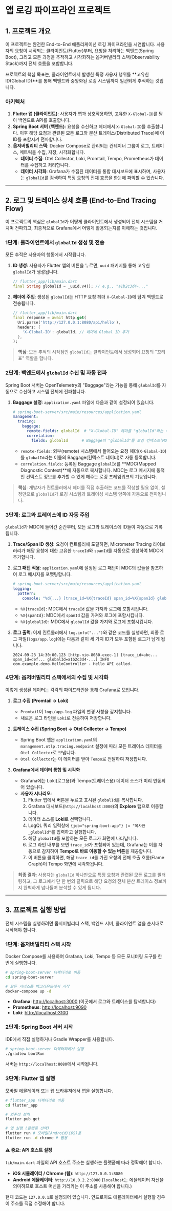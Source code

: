 # 앱 로깅 파이프라인 프로젝트

## 1. 프로젝트 개요

이 프로젝트는 완전한 End-to-End 애플리케이션 로깅 파이프라인을 시연합니다. 사용자의 요청이 시작되는 클라이언트(Flutter)부터, 요청을 처리하는 백엔드(Spring Boot), 그리고 모든 과정을 추적하고 시각화하는 옵저버빌리티 스택(Observability Stack)까지 전체 흐름을 포함합니다.

프로젝트의 핵심 목표는, 클라이언트에서 발생한 특정 사용자 행위를 **고유한 ID(Global ID)**를 통해 백엔드와 중앙화된 로깅 시스템까지 일관되게 추적하는 것입니다.

### 아키텍처

1.  **Flutter 앱 (클라이언트)**: 사용자가 앱과 상호작용하면, 고유한 `X-Global-ID`를 담아 백엔드로 API를 호출합니다.
2.  **Spring Boot 서버 (백엔드)**: 요청을 수신하고 헤더에서 `X-Global-ID`를 추출합니다. 이후 해당 요청과 관련된 모든 로그와 분산 트레이스(Distributed Trace)에 이 ID를 포함시켜 전파합니다.
3.  **옵저버빌리티 스택**: Docker Compose로 관리되는 컨테이너 그룹이 로그, 트레이스, 메트릭을 수집, 저장, 시각화합니다.
    *   **데이터 수집**: Otel Collector, Loki, Promtail, Tempo, Prometheus가 데이터를 수집하고 처리합니다.
    *   **데이터 시각화**: Grafana가 수집된 데이터를 통합 대시보드에 표시하며, 사용자는 `globalId`를 검색하여 특정 요청의 전체 흐름을 한눈에 파악할 수 있습니다.

---

## 2. 로그 및 트레이스 상세 흐름 (End-to-End Tracing Flow)

이 프로젝트의 핵심은 `globalId`가 어떻게 클라이언트에서 생성되어 전체 시스템을 거치며 전파되고, 최종적으로 Grafana에서 어떻게 활용되는지를 이해하는 것입니다.

### **1단계: 클라이언트에서 `globalId` 생성 및 전송**

모든 추적은 사용자의 행동에서 시작됩니다.

1.  **ID 생성**: 사용자가 Flutter 앱의 버튼을 누르면, `uuid` 패키지를 통해 고유한 `globalId`가 생성됩니다.
    ```dart
    // flutter_app/lib/main.dart
    final String globalId = _uuid.v4(); // e.g., "a1b2c3d4-..."
    ```

2.  **헤더에 주입**: 생성된 `globalId`는 HTTP 요청 헤더 `X-Global-ID`에 담겨 백엔드로 전송됩니다.
    ```dart
    // flutter_app/lib/main.dart
    final response = await http.get(
      Uri.parse('http://127.0.0.1:8080/api/hello'),
      headers: {
        'X-Global-ID': globalId, // 헤더에 Global ID 추가
      },
    );
    ```

> **핵심**: 모든 추적의 시작점인 `globalId`는 클라이언트에서 생성되어 요청의 "꼬리표" 역할을 합니다.

### **2단계: 백엔드에서 `globalId` 수신 및 자동 전파**

Spring Boot 서버는 OpenTelemetry의 "Baggage"라는 기능을 통해 `globalId`를 자동으로 수신하고 시스템 전체에 전파합니다.

1.  **Baggage 설정**: `application.yaml` 파일에 다음과 같이 설정되어 있습니다.
    ```yaml
    # spring-boot-server/src/main/resources/application.yaml
    management:
      tracing:
        baggage:
          remote-fields: globalId  # "X-Global-ID" 헤더를 "globalId"라는 이름의 Baggage로 자동 추출
          correlation:
            fields: globalId      # Baggage의 "globalId"를 로깅 컨텍스트(MDC)에 복사
    ```
    *   `remote-fields`: 외부(remote) 시스템에서 들어오는 요청 헤더(`X-Global-ID`)를 `globalId`라는 이름의 Baggage(컨텍스트 데이터)로 자동 등록합니다.
    *   `correlation.fields`: 등록된 Baggage `globalId`를 **MDC(Mapped Diagnostic Context)**에 자동으로 복사합니다. MDC는 로그 메시지에 동적인 컨텍스트 정보를 추가할 수 있게 해주는 로깅 프레임워크의 기능입니다.

> **핵심**: 개발자가 컨트롤러에서 헤더를 직접 추출하는 코드를 작성할 필요 없이, 설정만으로 `globalId`가 로깅 시스템과 트레이싱 시스템 양쪽에 자동으로 전파됩니다.

### **3단계: 로그와 트레이스에 ID 자동 주입**

`globalId`가 MDC에 들어간 순간부터, 모든 로그와 트레이스에 ID들이 자동으로 기록됩니다.

1.  **Trace/Span ID 생성**: 요청이 컨트롤러에 도달하면, Micrometer Tracing 라이브러리가 해당 요청에 대한 고유한 `traceId`와 `spanId`를 자동으로 생성하여 MDC에 추가합니다.

2.  **로그 패턴 적용**: `application.yaml`에 설정된 로그 패턴이 MDC의 값들을 참조하여 로그 메시지를 포맷팅합니다.
    ```yaml
    # spring-boot-server/src/main/resources/application.yaml
    logging:
      pattern:
        console: "%d{...} [trace_id=%X{traceId} span_id=%X{spanId} globalId=%X{globalId}] ..."
    ```
    *   `%X{traceId}`: MDC에서 `traceId` 값을 가져와 로그에 포함시킵니다.
    *   `%X{spanId}`: MDC에서 `spanId` 값을 가져와 로그에 포함시킵니다.
    *   `%X{globalId}`: MDC에서 `globalId` 값을 가져와 로그에 포함시킵니다.

3.  **로그 출력**: 이제 컨트롤러에서 `log.info("...")`와 같은 코드를 실행하면, 최종 로그 파일(`logs/app.log`)에는 다음과 같이 세 가지 ID가 모두 포함된 로그가 남게 됩니다.
    ```
    2024-09-23 14:30:00.123 [http-nio-8080-exec-1] [trace_id=abc... span_id=def... globalId=a1b2c3d4-...] INFO com.example.demo.HelloController - Hello API called.
    ```

### **4단계: 옵저버빌리티 스택에서의 수집 및 시각화**

이렇게 생성된 데이터는 각각의 파이프라인을 통해 Grafana로 모입니다.

1.  **로그 수집 (Promtail → Loki)**
    *   `Promtail`이 `logs/app.log` 파일의 변경 사항을 감지합니다.
    *   새로운 로그 라인을 `Loki`로 전송하여 저장합니다.

2.  **트레이스 수집 (Spring Boot → Otel Collector → Tempo)**
    *   Spring Boot 앱은 `application.yaml`의 `management.otlp.tracing.endpoint` 설정에 따라 모든 트레이스 데이터를 `Otel Collector`로 보냅니다.
    *   `Otel Collector`는 이 데이터를 받아 `Tempo`로 전달하여 저장합니다.

3.  **Grafana에서 데이터 통합 및 시각화**
    *   Grafana에는 Loki(로그용)와 Tempo(트레이스용) 데이터 소스가 미리 연동되어 있습니다.
    *   **사용자 시나리오**:
        1.  Flutter 앱에서 버튼을 누르고 표시된 `globalId`를 복사합니다.
        2.  Grafana 대시보드(`http://localhost:3000`)의 **Explore** 탭으로 이동합니다.
        3.  데이터 소스를 **Loki**로 선택합니다.
        4.  LogQL 쿼리 입력창에 `{job="spring-boot-app"} |= "복사한_globalId"`를 입력하고 실행합니다.
        5.  해당 `globalId`를 포함하는 모든 로그가 화면에 나타납니다.
        6.  로그 라인 내부를 보면 `trace_id`가 포함되어 있는데, Grafana는 이를 자동으로 감지하여 **Tempo로 바로 이동할 수 있는 버튼**을 제공합니다.
        7.  이 버튼을 클릭하면, 해당 `trace_id`를 가진 요청의 전체 호출 흐름(Flame Graph)이 Tempo 화면에 시각화됩니다.

> **최종 결과**: 사용자는 `globalId` 하나만으로 특정 요청과 관련된 모든 로그를 필터링하고, 그 로그에서 단 한 번의 클릭으로 해당 요청의 전체 분산 트레이스 정보까지 완벽하게 넘나들며 분석할 수 있게 됩니다.

---

## 3. 프로젝트 실행 방법

전체 시스템을 실행하려면 옵저버빌리티 스택, 백엔드 서버, 클라이언트 앱을 순서대로 시작해야 합니다.

### **1단계: 옵저버빌리티 스택 시작**

Docker Compose를 사용하여 Grafana, Loki, Tempo 등 모든 모니터링 도구를 한 번에 실행합니다.

```bash
# spring-boot-server 디렉터리로 이동
cd spring-boot-server

# 모든 서비스를 백그라운드에서 시작
docker-compose up -d
```

-   **Grafana**: [http://localhost:3000](http://localhost:3000) (이곳에서 로그와 트레이스를 탐색합니다)
-   **Prometheus**: [http://localhost:9090](http://localhost:9090)
-   **Loki**: [http://localhost:3100](http://localhost:3100)

### **2단계: Spring Boot 서버 시작**

IDE에서 직접 실행하거나 Gradle Wrapper를 사용합니다.

```bash
# spring-boot-server 디렉터리에서 실행
./gradlew bootRun
```

서버는 `http://localhost:8080`에서 시작됩니다.

### **3단계: Flutter 앱 실행**

모바일 에뮬레이터 또는 웹 브라우저에서 앱을 실행합니다.

```bash
# flutter_app 디렉터리로 이동
cd flutter_app

# 의존성 설치
flutter pub get

# 앱 실행 (플랫폼 선택)
flutter run # 모바일(Android/iOS)용
flutter run -d chrome # 웹용
```

#### **⚠️ 중요: API 호스트 설정**

`lib/main.dart` 파일의 API 호스트 주소는 실행하는 플랫폼에 따라 정확해야 합니다.

-   **iOS 시뮬레이터 / Chrome (웹)**: `http://127.0.0.1:8080`
-   **Android 에뮬레이터**: `http://10.0.2.2:8080` (`localhost`는 에뮬레이터 자신을 의미하므로 호스트 머신을 가리키는 이 주소를 사용해야 합니다.)

현재 코드는 `127.0.0.1`로 설정되어 있습니다. 안드로이드 에뮬레이터에서 실행할 경우 이 주소를 직접 수정해야 합니다.
